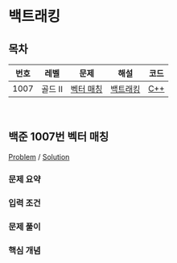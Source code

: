 # 백트래킹

## 목차

<table>
<thead>
  <tr>
    <th>번호</th>
    <th>레벨</th>
    <th>문제</th>
    <th>해설</th>
    <th>코드</th>
  </tr>
</thead>
<tbody>
  <!-- 문제번호 순으로 정렬한다. -->
  <!--
  <tr>
    <td>번호</td>
    <td>레벨</td>
    <td><a href="문제링크">문제제목</a></td>
    <td><a href="해설링크">알고리즘분류</a></td>
    <td><a href="코드링크">C++</a></td>
  </tr>
  -->
  <tr>
    <td>1007</td>
    <td>골드 Ⅱ</td>
    <td><a href="https://www.acmicpc.net/problem/1007">벡터 매칭</a></td>
    <td><a href="#boj1007">백트래킹</td>
    <td><a href="boj1007.cpp">C++</a></td>
  </tr>
</tbody>
</table>

<br>

## <a id="boj1007">백준 1007번 벡터 매칭</a>

[Problem](https://www.acmicpc.net/problem/1007) / [Solution](boj1007.cpp)

### 문제 요약

### 입력 조건

### 문제 풀이

### 핵심 개념
